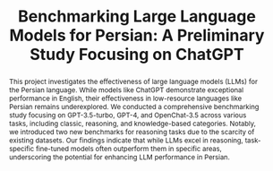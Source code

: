 ---
title: "Benchmarking Large Language Models for Persian: A Preliminary Study Focusing on ChatGPT"
accepted: "LREC-COLING 2024"
paperurl: "https://arxiv.org/abs/2404.02403"
codeurl: "https://github.com/Nesabbasi/Benchmarking_ChatGPT_for_Persian"
authors: "Amirhossein Abaskohi, Sara Baruni, Mostafa Masoudi, and Mohammad Hadi Babalou, Nesa Abbasimoghadam, Ali Edalat, Sepehr Kamahi, Samin Mahdizadeh Sani, Nikoo Naghavian, Danial Namazifard, Pouya Sadeghi, Yadollah Yaghoobzadeh"
abstract: "This project investigates the effectiveness of large language models (LLMs) for the Persian language. While models like ChatGPT demonstrate exceptional performance in English, their effectiveness in low-resource languages like Persian remains underexplored. We conducted a comprehensive benchmarking study focusing on GPT-3.5-turbo, GPT-4, and OpenChat-3.5 across various tasks, including classic, reasoning, and knowledge-based categories. Notably, we introduced two new benchmarks for reasoning tasks due to the scarcity of existing datasets. Our findings indicate that while LLMs excel in reasoning, task-specific fine-tuned models often outperform them in specific areas, underscoring the potential for enhancing LLM performance in Persian."
---